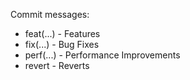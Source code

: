 Commit messages:
 * feat(...) - Features
 * fix(...)  - Bug Fixes
 * perf(...) - Performance Improvements
 * revert    - Reverts
